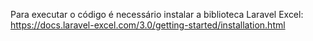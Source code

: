 Para executar o código é necessário instalar a biblioteca Laravel Excel: https://docs.laravel-excel.com/3.0/getting-started/installation.html